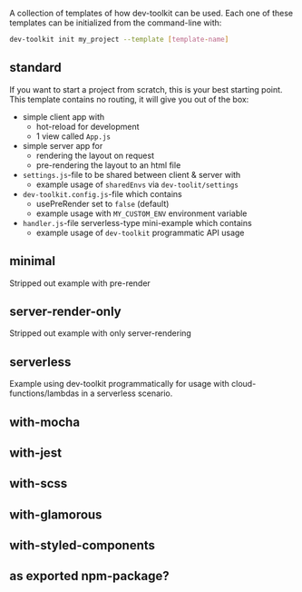 A collection of templates of how dev-toolkit can be used.
Each one of these templates can be initialized from the command-line with:
```bash
dev-toolkit init my_project --template [template-name]
```

## standard
If you want to start a project from scratch, this is your best starting point.
This template contains no routing, it will give you out of the box:
- simple client app with
  - hot-reload for development
  - 1 view called `App.js`
- simple server app for
  - rendering the layout on request
  - pre-rendering the layout to an html file
- `settings.js`-file to be shared between client & server with
  - example usage of `sharedEnvs` via `dev-toolit/settings`
- `dev-toolkit.config.js`-file which contains
  - usePreRender set to `false` (default)
  - example usage with `MY_CUSTOM_ENV` environment variable
- `handler.js`-file serverless-type mini-example which contains
  - example usage of `dev-toolkit` programmatic API usage

## minimal
Stripped out example with pre-render

## server-render-only
Stripped out example with only server-rendering

## serverless
Example using dev-toolkit programmatically for usage with cloud-functions/lambdas in a serverless scenario.

## with-mocha
## with-jest
## with-scss
## with-glamorous
## with-styled-components

## as exported npm-package?
